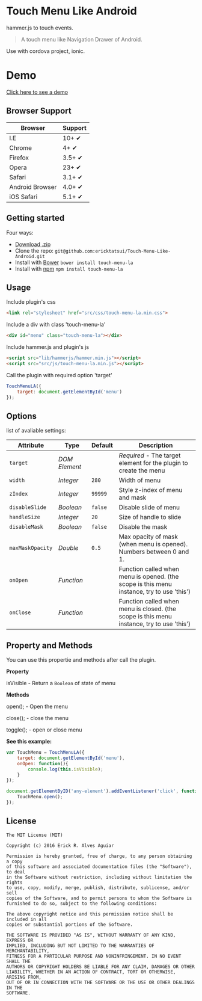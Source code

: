 # Touch Menu Like Android

hammer.js to touch events.

> A touch menu like Navigation Drawer of Android.

Use with cordova project, ionic.

# Demo
[Click here to see a demo](http://ericktatsui.github.io/Touch-Menu-Like-Android/sample.html)

## Browser Support

Browser	        | Support
---			    | ---
I.E		        | 10+ ✔
Chrome	     	| 4+ ✔
Firefox     	| 3.5+ ✔
Opera           | 23+ ✔
Safari          | 3.1+ ✔
Android Browser | 4.0+ ✔
iOS Safari      | 5.1+ ✔

## Getting started

Four ways:

* [Download .zip](https://github.com/ericktatsui/Touch-Menu-Like-Android/zipball/master)
* Clone the repo: `git@github.com:ericktatsui/Touch-Menu-Like-Android.git`
* Install with [Bower](http://bower.io/) `bower install touch-menu-la`
* Install with [npm](https://npmjs.com/) `npm install touch-menu-la`

## Usage

Include plugin's css
```html
<link rel="stylesheet" href="src/css/touch-menu-la.min.css">
```

Include a div with class 'touch-menu-la'
```html
<div id="menu" class="touch-menu-la"></div>
```

Include hammer.js and plugin's js
```html
<script src="lib/hammerjs/hammer.min.js"></script>
<script src="src/js/touch-menu-la.min.js"></script>
```

Call the plugin with required option 'target'
```javascript
TouchMenuLA({
    target: document.getElementById('menu')
});
```

## Options

list of avaliable settings:

Attribute			| Type				| Default		| Description
---					| ---				| ---			| ---
`target`			| *DOM Element*		| 				| *Required* - The target element for the plugin to create the menu
`width`				| *Integer*			| `280`			| Width of menu
`zIndex`			| *Integer*			| `99999`		| Style z-index of menu and mask
`disableSlide`		| *Boolean*			| `false`		| Disable slide of menu
`handleSize`		| *Integer*			| `20`			| Size of handle to slide
`disableMask`		| *Boolean*			| `false`		| Disable the mask
`maxMaskOpacity`	| *Double*			| `0.5`			| Max opacity of mask (when menu is opened). Numbers between 0 and 1.
`onOpen`			| *Function*		| 				| Function called when menu is opened. (the scope is this menu instance, try to use 'this')
`onClose`			| *Function*		| 				| Function called when menu is closed. (the scope is this menu instance, try to use 'this')

## Property and Methods

You can use this propertie and methods after call the plugin.

**Property**

isVisible - Return a `Boolean` of state of menu

**Methods**

open(); - Open the menu

close(); - close the menu

toggle(); - open or close menu


**See this example:**

```javascript
var TouchMenu = TouchMenuLA({
    target: document.getElementById('menu'),
    onOpen: function(){
        console.log(this.isVisible);
    }
});

document.getElementByID('any-element').addEventListener('click', function(){
    TouchMenu.open();
});
```

## License
```license
The MIT License (MIT)

Copyright (c) 2016 Erick R. Alves Aguiar

Permission is hereby granted, free of charge, to any person obtaining a copy
of this software and associated documentation files (the "Software"), to deal
in the Software without restriction, including without limitation the rights
to use, copy, modify, merge, publish, distribute, sublicense, and/or sell
copies of the Software, and to permit persons to whom the Software is
furnished to do so, subject to the following conditions:

The above copyright notice and this permission notice shall be included in all
copies or substantial portions of the Software.

THE SOFTWARE IS PROVIDED "AS IS", WITHOUT WARRANTY OF ANY KIND, EXPRESS OR
IMPLIED, INCLUDING BUT NOT LIMITED TO THE WARRANTIES OF MERCHANTABILITY,
FITNESS FOR A PARTICULAR PURPOSE AND NONINFRINGEMENT. IN NO EVENT SHALL THE
AUTHORS OR COPYRIGHT HOLDERS BE LIABLE FOR ANY CLAIM, DAMAGES OR OTHER
LIABILITY, WHETHER IN AN ACTION OF CONTRACT, TORT OR OTHERWISE, ARISING FROM,
OUT OF OR IN CONNECTION WITH THE SOFTWARE OR THE USE OR OTHER DEALINGS IN THE
SOFTWARE.
```